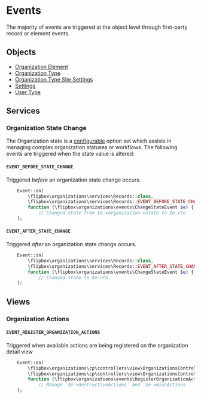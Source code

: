 # Events
The majority of events are triggered at the object level through first-party record or element events.

## Objects 
* [Organization Element](https://docs.craftcms.com/api/v3/craft-base-element.html#events)
* [Organization Type](https://www.yiiframework.com/doc/api/2.0/yii-db-activerecord#events)
* [Organization Type Site Settings](https://www.yiiframework.com/doc/api/2.0/yii-db-activerecord#events)
* [Settings](https://www.yiiframework.com/doc/api/2.0/yii-base-model#events)
* [User Type](https://www.yiiframework.com/doc/api/2.0/yii-db-activerecord#events)

## Services

### Organization State Change
The Organization state is a [configurable](/configure/) option set which assists in managing complex organization statuses or workflows.  The following events are triggered when the state value is altered:

#### `EVENT_BEFORE_STATE_CHANGE`
Triggered *before* an organization state change occurs.

```php
    Event::on(
        \flipbox\organizations\services\Records::class,
        \flipbox\organizations\services\Records::EVENT_BEFORE_STATE_CHANGE,
        function (\flipbox\organizations\events\ChangeStateEvent $e) {
            // Changed state from $e->organization->state to $e->to
    );
```

#### `EVENT_AFTER_STATE_CHANGE`
Triggered *after* an organization state change occurs.

```php
    Event::on(
        \flipbox\organizations\services\Records::class,
        \flipbox\organizations\services\Records::EVENT_AFTER_STATE_CHANGE,
        function (\flipbox\organizations\events\ChangeStateEvent $e) {
            // Changed state to $e->to
    );
```

## Views

### Organization Actions

#### `EVENT_REGISTER_ORGANIZATION_ACTIONS`
Triggered when available actions are being registered on the organization detail view

```php
    Event::on(
        \flipbox\organizations\cp\controllers\view\OrganizationsController::class,
        \flipbox\organizations\cp\controllers\view\OrganizationsController::EVENT_REGISTER_ORGANIZATION_ACTIONS,
        function (\flipbox\organizations\events\RegisterOrganizationActionsEvent $e) {
            // Manage `$e->destructiveActions` and `$e->miscActions`
    );
```
